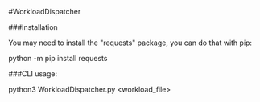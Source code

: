 #WorkloadDispatcher

###Installation

You may need to install the "requests" package, you can do that with pip:

python -m pip install requests

###CLI usage:

python3 WorkloadDispatcher.py <workload_file>